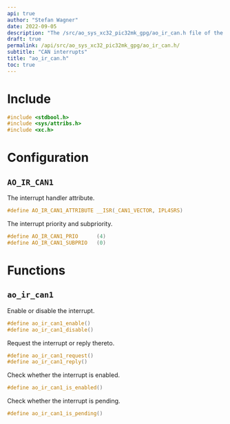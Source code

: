 ```yaml
---
api: true
author: "Stefan Wagner"
date: 2022-09-05
description: "The /src/ao_sys_xc32_pic32mk_gpg/ao_ir_can.h file of the ao real-time operating system."
draft: true
permalink: /api/src/ao_sys_xc32_pic32mk_gpg/ao_ir_can.h/
subtitle: "CAN interrupts"
title: "ao_ir_can.h"
toc: true
---
```


# Include

```c
#include <stdbool.h>
#include <sys/attribs.h>
#include <xc.h>
```

# Configuration

## `AO_IR_CAN1`

The interrupt handler attribute.

```c
#define AO_IR_CAN1_ATTRIBUTE __ISR(_CAN1_VECTOR, IPL4SRS)
```

The interrupt priority and subpriority.

```c
#define AO_IR_CAN1_PRIO      (4)
#define AO_IR_CAN1_SUBPRIO   (0)
```

# Functions

## `ao_ir_can1`

Enable or disable the interrupt.

```c
#define ao_ir_can1_enable()
#define ao_ir_can1_disable()
```

Request the interrupt or reply thereto.

```c
#define ao_ir_can1_request()
#define ao_ir_can1_reply()
```

Check whether the interrupt is enabled.

```c
#define ao_ir_can1_is_enabled()
```

Check whether the interrupt is pending.

```c
#define ao_ir_can1_is_pending()
```
